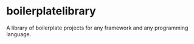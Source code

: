 boilerplatelibrary
==================

A library of boilerplate projects for any framework and any programming language.
